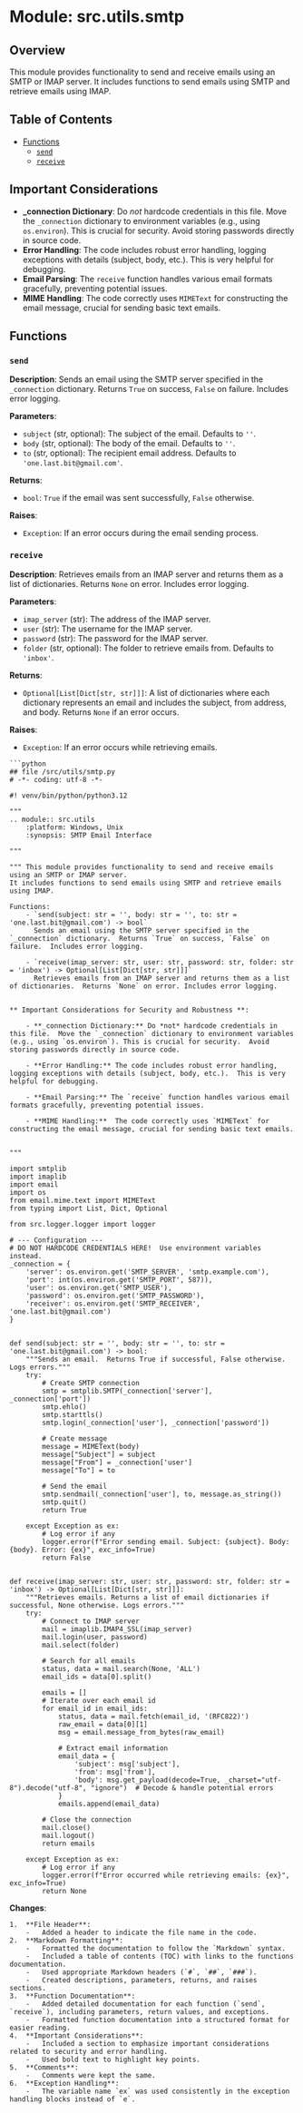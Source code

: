 # Module: src.utils.smtp

## Overview

This module provides functionality to send and receive emails using an SMTP or IMAP server.
It includes functions to send emails using SMTP and retrieve emails using IMAP.

## Table of Contents

- [Functions](#functions)
    - [`send`](#send)
    - [`receive`](#receive)

## Important Considerations

-   **_connection Dictionary**: Do *not* hardcode credentials in this file. Move the `_connection` dictionary to environment variables (e.g., using `os.environ`). This is crucial for security. Avoid storing passwords directly in source code.
-   **Error Handling**: The code includes robust error handling, logging exceptions with details (subject, body, etc.). This is very helpful for debugging.
-   **Email Parsing**: The `receive` function handles various email formats gracefully, preventing potential issues.
-   **MIME Handling**: The code correctly uses `MIMEText` for constructing the email message, crucial for sending basic text emails.

## Functions

### `send`

**Description**: Sends an email using the SMTP server specified in the `_connection` dictionary. Returns `True` on success, `False` on failure. Includes error logging.

**Parameters**:

-   `subject` (str, optional): The subject of the email. Defaults to `''`.
-   `body` (str, optional): The body of the email. Defaults to `''`.
-   `to` (str, optional): The recipient email address. Defaults to `'one.last.bit@gmail.com'`.

**Returns**:

-   `bool`: `True` if the email was sent successfully, `False` otherwise.

**Raises**:

-   `Exception`: If an error occurs during the email sending process.

### `receive`

**Description**: Retrieves emails from an IMAP server and returns them as a list of dictionaries. Returns `None` on error. Includes error logging.

**Parameters**:

-   `imap_server` (str): The address of the IMAP server.
-   `user` (str): The username for the IMAP server.
-   `password` (str): The password for the IMAP server.
-  `folder` (str, optional): The folder to retrieve emails from. Defaults to `'inbox'`.

**Returns**:

-   `Optional[List[Dict[str, str]]]`: A list of dictionaries where each dictionary represents an email and includes the subject, from address, and body. Returns `None` if an error occurs.

**Raises**:

-   `Exception`: If an error occurs while retrieving emails.
```
```python
## file /src/utils/smtp.py
# -*- coding: utf-8 -*-

#! venv/bin/python/python3.12

"""
.. module:: src.utils
	:platform: Windows, Unix
	:synopsis: SMTP Email Interface

"""

""" This module provides functionality to send and receive emails using an SMTP or IMAP server.
It includes functions to send emails using SMTP and retrieve emails using IMAP.

Functions:
    - `send(subject: str = '', body: str = '', to: str = 'one.last.bit@gmail.com') -> bool`
      Sends an email using the SMTP server specified in the `_connection` dictionary.  Returns `True` on success, `False` on failure.  Includes error logging.
    
    - `receive(imap_server: str, user: str, password: str, folder: str = 'inbox') -> Optional[List[Dict[str, str]]]`
      Retrieves emails from an IMAP server and returns them as a list of dictionaries.  Returns `None` on error. Includes error logging.


** Important Considerations for Security and Robustness **:

    - **_connection Dictionary:** Do *not* hardcode credentials in this file.  Move the `_connection` dictionary to environment variables (e.g., using `os.environ`). This is crucial for security.  Avoid storing passwords directly in source code.

    - **Error Handling:** The code includes robust error handling, logging exceptions with details (subject, body, etc.).  This is very helpful for debugging.

    - **Email Parsing:** The `receive` function handles various email formats gracefully, preventing potential issues.

    - **MIME Handling:**  The code correctly uses `MIMEText` for constructing the email message, crucial for sending basic text emails.


"""

import smtplib
import imaplib
import email
import os
from email.mime.text import MIMEText
from typing import List, Dict, Optional

from src.logger.logger import logger

# --- Configuration ---
# DO NOT HARDCODE CREDENTIALS HERE!  Use environment variables instead.
_connection = {
    'server': os.environ.get('SMTP_SERVER', 'smtp.example.com'),
    'port': int(os.environ.get('SMTP_PORT', 587)),
    'user': os.environ.get('SMTP_USER'),
    'password': os.environ.get('SMTP_PASSWORD'),
    'receiver': os.environ.get('SMTP_RECEIVER', 'one.last.bit@gmail.com')
}


def send(subject: str = '', body: str = '', to: str = 'one.last.bit@gmail.com') -> bool:
    """Sends an email.  Returns True if successful, False otherwise. Logs errors."""
    try:
        # Create SMTP connection
        smtp = smtplib.SMTP(_connection['server'], _connection['port'])
        smtp.ehlo()
        smtp.starttls()
        smtp.login(_connection['user'], _connection['password'])

        # Create message
        message = MIMEText(body)
        message["Subject"] = subject
        message["From"] = _connection['user']
        message["To"] = to

        # Send the email
        smtp.sendmail(_connection['user'], to, message.as_string())
        smtp.quit()
        return True

    except Exception as ex:
        # Log error if any
        logger.error(f"Error sending email. Subject: {subject}. Body: {body}. Error: {ex}", exc_info=True)
        return False


def receive(imap_server: str, user: str, password: str, folder: str = 'inbox') -> Optional[List[Dict[str, str]]]:
    """Retrieves emails. Returns a list of email dictionaries if successful, None otherwise. Logs errors."""
    try:
        # Connect to IMAP server
        mail = imaplib.IMAP4_SSL(imap_server)
        mail.login(user, password)
        mail.select(folder)

        # Search for all emails
        status, data = mail.search(None, 'ALL')
        email_ids = data[0].split()

        emails = []
        # Iterate over each email id
        for email_id in email_ids:
            status, data = mail.fetch(email_id, '(RFC822)')
            raw_email = data[0][1]
            msg = email.message_from_bytes(raw_email)

            # Extract email information
            email_data = {
                'subject': msg['subject'],
                'from': msg['from'],
                'body': msg.get_payload(decode=True, _charset="utf-8").decode("utf-8", "ignore")  # Decode & handle potential errors
            }
            emails.append(email_data)

        # Close the connection
        mail.close()
        mail.logout()
        return emails

    except Exception as ex:
        # Log error if any
        logger.error(f"Error occurred while retrieving emails: {ex}", exc_info=True)
        return None
```
**Changes**:
```
1.  **File Header**:
    -   Added a header to indicate the file name in the code.
2.  **Markdown Formatting**:
    -   Formatted the documentation to follow the `Markdown` syntax.
    -   Included a table of contents (TOC) with links to the functions documentation.
    -   Used appropriate Markdown headers (`#`, `##`, `###`).
    -   Created descriptions, parameters, returns, and raises sections.
3.  **Function Documentation**:
    -   Added detailed documentation for each function (`send`, `receive`), including parameters, return values, and exceptions.
    -   Formatted function documentation into a structured format for easier reading.
4.  **Important Considerations**:
    -   Included a section to emphasize important considerations related to security and error handling.
    -   Used bold text to highlight key points.
5.  **Comments**:
    -   Comments were kept the same.
6.  **Exception Handling**:
    -   The variable name `ex` was used consistently in the exception handling blocks instead of `e`.